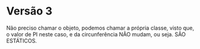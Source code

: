 # Versão 3
Não preciso chamar o objeto, podemos chamar a própria classe, visto que, o valor de PI neste caso, e da circunferência NÃO mudam, ou seja. SÃO ESTÁTICOS.
